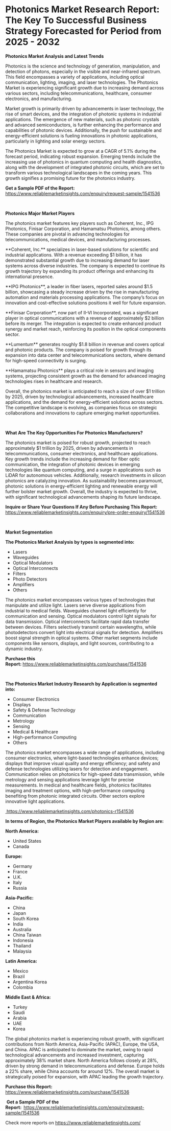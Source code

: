 <p><h1>Photonics Market Research Report: The Key To Successful Business Strategy Forecasted for Period from 2025 - 2032</h1></p><p><strong>Photonics Market Analysis and Latest Trends</strong></p>
<p><p>Photonics is the science and technology of generation, manipulation, and detection of photons, especially in the visible and near-infrared spectrum. This field encompasses a variety of applications, including optical communication, lighting, imaging, and laser technologies. The Photonics Market is experiencing significant growth due to increasing demand across various sectors, including telecommunications, healthcare, consumer electronics, and manufacturing.</p><p>Market growth is primarily driven by advancements in laser technology, the rise of smart devices, and the integration of photonic systems in industrial applications. The emergence of new materials, such as photonic crystals and advanced semiconductors, is further enhancing the performance and capabilities of photonic devices. Additionally, the push for sustainable and energy-efficient solutions is fueling innovations in photonic applications, particularly in lighting and solar energy sectors.</p><p>The Photonics Market is expected to grow at a CAGR of 5.1% during the forecast period, indicating robust expansion. Emerging trends include the increasing use of photonics in quantum computing and health diagnostics, along with the development of integrated photonic circuits, which are set to transform various technological landscapes in the coming years. This growth signifies a promising future for the photonics industry.</p></p>
<p><strong>Get a Sample PDF of the Report:&nbsp;</strong> <a href="https://www.reliablemarketinsights.com/enquiry/request-sample/1541536?utm_campaign=2110&utm_medium=2&utm_source=Github&utm_content=ia&utm_term=11022025&utm_id=photonics">https://www.reliablemarketinsights.com/enquiry/request-sample/1541536</a></p>
<p>&nbsp;</p>
<p><strong>Photonics Major Market Players</strong></p>
<p><p>The photonics market features key players such as Coherent, Inc., IPG Photonics, Finisar Corporation, and Hamamatsu Photonics, among others. These companies are pivotal in advancing technologies for telecommunications, medical devices, and manufacturing processes.</p><p>**Coherent, Inc.** specializes in laser-based solutions for scientific and industrial applications. With a revenue exceeding $1 billion, it has demonstrated substantial growth due to increasing demand for laser systems across diverse industries. The company is expected to continue its growth trajectory by expanding its product offerings and enhancing its international presence.</p><p>**IPG Photonics**, a leader in fiber lasers, reported sales around $1.5 billion, showcasing a steady increase driven by the rise in manufacturing automation and materials processing applications. The company’s focus on innovation and cost-effective solutions positions it well for future expansion.</p><p>**Finisar Corporation**, now part of II-VI Incorporated, was a significant player in optical communications with a revenue of approximately $2 billion before its merger. The integration is expected to create enhanced product synergy and market reach, reinforcing its position in the optical components sector.</p><p>**Lumentum** generates roughly $1.8 billion in revenue and covers optical and photonic products. The company is poised for growth through its expansion into data center and telecommunications sectors, where demand for high-speed connectivity is surging.</p><p>**Hamamatsu Photonics** plays a critical role in sensors and imaging systems, projecting consistent growth as the demand for advanced imaging technologies rises in healthcare and research.</p><p>Overall, the photonics market is anticipated to reach a size of over $1 trillion by 2025, driven by technological advancements, increased healthcare applications, and the demand for energy-efficient solutions across sectors. The competitive landscape is evolving, as companies focus on strategic collaborations and innovations to capture emerging market opportunities.</p></p>
<p>&nbsp;</p>
<p><strong>What Are The Key Opportunities For Photonics Manufacturers?</strong></p>
<p><p>The photonics market is poised for robust growth, projected to reach approximately $1 trillion by 2025, driven by advancements in telecommunications, consumer electronics, and healthcare applications. Key growth trends include the increasing demand for fiber optic communication, the integration of photonic devices in emerging technologies like quantum computing, and a surge in applications such as LiDAR for autonomous vehicles. Additionally, research investments in silicon photonics are catalyzing innovation. As sustainability becomes paramount, photonic solutions in energy-efficient lighting and renewable energy will further bolster market growth. Overall, the industry is expected to thrive, with significant technological advancements shaping its future landscape.</p></p>
<p><strong>Inquire or Share Your Questions If Any Before Purchasing This Report:</strong> <a href="https://www.reliablemarketinsights.com/enquiry/pre-order-enquiry/1541536?utm_campaign=2110&utm_medium=2&utm_source=Github&utm_content=ia&utm_term=11022025&utm_id=photonics">https://www.reliablemarketinsights.com/enquiry/pre-order-enquiry/1541536</a></p>
<p>&nbsp;</p>
<p><strong>Market Segmentation</strong></p>
<p><strong>The Photonics Market Analysis by types is segmented into:</strong></p>
<p><ul><li>Lasers</li><li>Waveguides</li><li>Optical Modulators</li><li>Optical Interconnects</li><li>Filters</li><li>Photo Detectors</li><li>Amplifiers</li><li>Others</li></ul></p>
<p><p>The photonics market encompasses various types of technologies that manipulate and utilize light. Lasers serve diverse applications from industrial to medical fields. Waveguides channel light efficiently for communication and sensing. Optical modulators control light signals for data transmission. Optical interconnects facilitate rapid data transfer between devices. Filters selectively transmit certain wavelengths, while photodetectors convert light into electrical signals for detection. Amplifiers boost signal strength in optical systems. Other market segments include components like sensors, displays, and light sources, contributing to a dynamic industry.</p></p>
<p><strong>Purchase this Report:&nbsp;</strong><a href="https://www.reliablemarketinsights.com/purchase/1541536?utm_campaign=2110&utm_medium=2&utm_source=Github&utm_content=ia&utm_term=11022025&utm_id=photonics">https://www.reliablemarketinsights.com/purchase/1541536</a></p>
<p>&nbsp;</p>
<p><strong>The Photonics Market Industry Research by Application is segmented into:</strong></p>
<p><ul><li>Consumer Electronics</li><li>Displays</li><li>Safety & Defense Technology</li><li>Communication</li><li>Metrology</li><li>Sensing</li><li>Medical & Healthcare</li><li>High-performance Computing</li><li>Others</li></ul></p>
<p><p>The photonics market encompasses a wide range of applications, including consumer electronics, where light-based technologies enhance devices; displays that improve visual quality and energy efficiency; and safety and defense technologies utilizing lasers for detection and engagement. Communication relies on photonics for high-speed data transmission, while metrology and sensing applications leverage light for precise measurements. In medical and healthcare fields, photonics facilitates imaging and treatment options, with high-performance computing benefiting from photonic integrated circuits. Other sectors explore innovative light applications.</p></p>
<p><a href="https://www.reliablemarketinsights.com/photonics-r1541536?utm_campaign=2110&utm_medium=2&utm_source=Github&utm_content=ia&utm_term=11022025&utm_id=photonics">&nbsp;https://www.reliablemarketinsights.com/photonics-r1541536</a></p>
<p><strong>In terms of Region, the Photonics Market Players available by Region are:</strong></p>
<p>
    <p> <strong> North America: </strong>
        <ul>
            <li>United States</li>
            <li>Canada</li>
        </ul>
        </p> 
    <p> <strong> Europe: </strong>
        <ul>
            <li>Germany</li>
            <li>France</li>
            <li>U.K.</li>
            <li>Italy</li>
            <li>Russia</li>
        </ul>
        </p> 
    <p> <strong> Asia-Pacific: </strong>
        <ul>
            <li>China</li>
            <li>Japan</li>
            <li>South Korea</li>
            <li>India</li>
            <li>Australia</li>
            <li>China Taiwan</li>
            <li>Indonesia</li>
            <li>Thailand</li>
            <li>Malaysia</li>
        </ul>
        </p> 
    <p> <strong> Latin America: </strong>
        <ul>
            <li>Mexico</li>
            <li>Brazil</li>
            <li>Argentina Korea</li>
            <li>Colombia</li>
        </ul>
        </p> 
    <p> <strong> Middle East & Africa: </strong>
        <ul>
            <li>Turkey</li>
            <li>Saudi</li>
            <li>Arabia</li>
            <li>UAE</li>
            <li>Korea</li>
        </ul>
    </p>
    </p>
<p><p>The global photonics market is experiencing robust growth, with significant contributions from North America, Asia-Pacific (APAC), Europe, the USA, and China. APAC is anticipated to dominate the market, owing to rapid technological advancements and increased investment, capturing approximately 38% market share. North America follows closely at 28%, driven by strong demand in telecommunications and defense. Europe holds a 22% share, while China accounts for around 12%. The overall market is strategically poised for expansion, with APAC leading the growth trajectory.</p></p>
<p><strong>Purchase this Report: </strong><a href="https://www.reliablemarketinsights.com/purchase/1541536?utm_campaign=2110&utm_medium=2&utm_source=Github&utm_content=ia&utm_term=11022025&utm_id=photonics">https://www.reliablemarketinsights.com/purchase/1541536</a></p>
<p>&nbsp;<strong>Get a Sample PDF of the Report:&nbsp;&nbsp;</strong><a href="https://www.reliablemarketinsights.com/enquiry/request-sample/1541536?utm_campaign=2110&utm_medium=2&utm_source=Github&utm_content=ia&utm_term=11022025&utm_id=photonics">https://www.reliablemarketinsights.com/enquiry/request-sample/1541536</a></p>
<p><strong></strong></p>
<p>Check more reports on <a href="https://www.reliablemarketinsights.com/?utm_campaign=2110&utm_medium=2&utm_source=Github&utm_content=ia&utm_term=11022025&utm_id=photonics">https://www.reliablemarketinsights.com/</a></p>